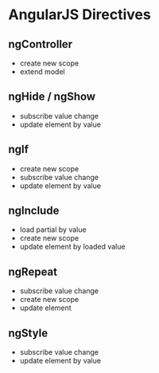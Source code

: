 # AngularJS Directives

## ngController

 - create new scope
 - extend model

## ngHide / ngShow

 - subscribe value change
 - update element by value

## ngIf

 - create new scope
 - subscribe value change
 - update element by value

## ngInclude

 - load partial by value
 - create new scope
 - update element by loaded value

## ngRepeat

 - subscribe value change
 - create new scope
 - update element

## ngStyle

 - subscribe value change
 - update element by value
